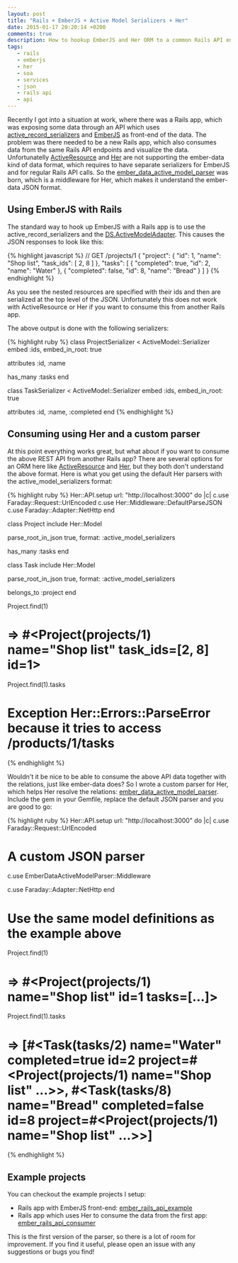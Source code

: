 ```yaml
---
layout: post
title: "Rails + EmberJS + Active Model Serializers + Her"
date: 2015-01-17 20:20:14 +0200
comments: true
description: How to hookup EmberJS and Her ORM to a common Rails API endpoints
tags:
   - rails
   - emberjs
   - her
   - soa
   - services
   - json
   - rails api
   - api
---
```

Recently I got into a situation at work, where there was a Rails app, which was exposing some data through an API which uses [active_record_serializers](https://github.com/rails-api/active_model_serializers) and [EmberJS](http://emberjs.com/) as front-end of the data. The problem was there needed to be a new Rails app, which also consumes data from the same Rails API endpoints and visualize the data. Unfortunatelly [ActiveResource](https://github.com/rails/activeresource) and [Her](https://github.com/remiprev/her) are not supporting the ember-data kind of data format, which requires to have separate serializers for EmberJS and for regular Rails API calls. So the [ember_data_active_model_parser](https://github.com/valo/ember_data_active_model_parser) was born, which is a middleware for Her, which makes it understand the ember-data JSON format.

## Using EmberJS with Rails

The standard way to hook up EmberJS with a Rails app is to use the active_record_serializers and the [DS.ActiveModelAdapter](http://emberjs.com/api/data/classes/DS.ActiveModelAdapter.html). This causes the JSON responses to look like this:

{% highlight javascript %}
// GET /projects/1
{
    "project": {
        "id": 1,
        "name": "Shop list",
        "task_ids": [
            2,
            8
        ]
    },
    "tasks": [
        {
            "completed": true,
            "id": 2,
            "name": "Water"
        },
        {
            "completed": false,
            "id": 8,
            "name": "Bread"
        }
    ]
}
{% endhighlight %}

As you see the nested resources are specified with their ids and then are serialized at the top level of the JSON. Unfortunately this does not work with ActiveResource or Her if you want to consume this from another Rails app.

The above output is done with the following serializers:

{% highlight ruby %}
class ProjectSerializer < ActiveModel::Serializer
  embed :ids, embed_in_root: true

  attributes :id, :name

  has_many :tasks
end

class TaskSerializer < ActiveModel::Serializer
  embed :ids, embed_in_root: true

  attributes :id, :name, :completed
end
{% endhighlight %}

## Consuming using Her and a custom parser

At this point everything works great, but what about if you want to consume the above REST API from another Rails app? There are several options for an ORM here like [ActiveResource](https://github.com/rails/activeresource) and [Her](https://github.com/remiprev/her), but they both don't understand the above format. Here is what you get using the default Her parsers with the active_model_serializers format:

{% highlight ruby %}
Her::API.setup url: "http://localhost:3000" do |c|
  c.use Faraday::Request::UrlEncoded
  c.use Her::Middleware::DefaultParseJSON
  c.use Faraday::Adapter::NetHttp
end

class Project
  include Her::Model

  parse_root_in_json true, format: :active_model_serializers

  has_many :tasks
end

class Task
  include Her::Model

  parse_root_in_json true, format: :active_model_serializers

  belongs_to :project
end

Project.find(1)
# => #<Project(projects/1) name="Shop list" task_ids=[2, 8] id=1>

Project.find(1).tasks
# Exception Her::Errors::ParseError because it tries to access /products/1/tasks

{% endhighlight %}

Wouldn't it be nice to be able to consume the above API data together with the relations, just like ember-data does? So I wrote a custom parser for Her, which helps Her resolve the relations: [ember_data_active_model_parser](https://github.com/valo/ember_data_active_model_parser). Include the gem in your Gemfile, replace the default JSON parser and you are good to go:

{% highlight ruby %}
Her::API.setup url: "http://localhost:3000" do |c|
  c.use Faraday::Request::UrlEncoded

  # A custom JSON parser
  c.use EmberDataActiveModelParser::Middleware
  
  c.use Faraday::Adapter::NetHttp
end

# Use the same model definitions as the example above

Project.find(1)
# => #<Project(projects/1) name="Shop list" id=1 tasks=[...]>

Project.find(1).tasks
# => [#<Task(tasks/2) name="Water" completed=true id=2 project=#<Project(projects/1) name="Shop list" ...>>, #<Task(tasks/8) name="Bread" completed=false id=8 project=#<Project(projects/1) name="Shop list" ...>>]
{% endhighlight %}

## Example projects

You can checkout the example projects I setup:

* Rails app with EmberJS front-end: [ember_rails_api_example](https://github.com/valo/ember_rails_api_example)
* Rails app which uses Her to consume the data from the first app: [ember_rails_api_consumer](https://github.com/valo/ember_rails_api_consumer)

This is the first version of the parser, so there is a lot of room for improvement. If you find it useful, please open an issue with any suggestions or bugs you find!
